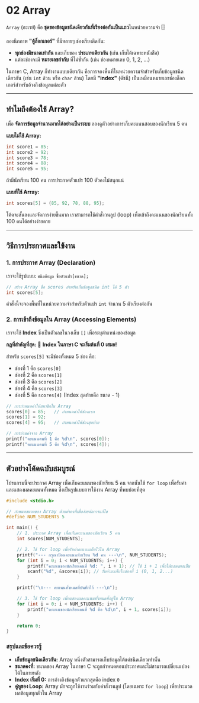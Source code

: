 # 02 Array

`Array` (อะเรย์) คือ **ชุดของข้อมูลชนิดเดียวกันที่เรียงต่อกันเป็นแถว**ในหน่วยความจำ 🗄️

ลองนึกภาพ **"ตู้ล็อกเกอร์"** ที่มีหลายๆ ช่องเรียงติดกัน:

  * **ทุกช่องมีขนาดเท่ากัน** และเก็บของ **ประเภทเดียวกัน** (เช่น เก็บได้เฉพาะหนังสือ)
  * แต่ละช่องจะมี **หมายเลขกำกับ** ที่ไม่ซ้ำกัน (เช่น ช่องหมายเลข 0, 1, 2, ...)

ในภาษา C, Array ก็ทำงานแบบเดียวกัน คือการจองพื้นที่ในหน่วยความจำสำหรับเก็บข้อมูลชนิดเดียวกัน (เช่น `int` ล้วน หรือ `char` ล้วน) โดยมี **"index"** (ดัชนี) เป็นเหมือนหมายเลขช่องล็อกเกอร์สำหรับอ้างถึงข้อมูลแต่ละตัว

-----

## ทำไมถึงต้องใช้ Array?

เพื่อ **จัดการข้อมูลจำนวนมากได้อย่างเป็นระบบ** ลองดูตัวอย่างการเก็บคะแนนสอบของนักเรียน 5 คน

**แบบไม่ใช้ Array:**

```c
int score1 = 85;
int score2 = 92;
int score3 = 78;
int score4 = 88;
int score5 = 95;
```

ถ้ามีนักเรียน 100 คน การประกาศตัวแปร 100 ตัวคงไม่สนุกแน่

**แบบที่ใช้ Array:**

```c
int scores[5] = {85, 92, 78, 88, 95};
```

โค้ดจะสั้นลงและจัดการง่ายขึ้นมาก เราสามารถใช้คำสั่งวนลูป (loop) เพื่อเข้าถึงคะแนนของนักเรียนทั้ง 100 คนได้อย่างง่ายดาย

-----

## วิธีการประกาศและใช้งาน

### 1\. การประกาศ Array (Declaration)

เราจะใช้รูปแบบ: `ชนิดข้อมูล ชื่อตัวแปร[ขนาด];`

```c
// สร้าง Array ชื่อ scores สำหรับเก็บข้อมูลชนิด int ได้ 5 ตัว
int scores[5];
```

คำสั่งนี้จะจองพื้นที่ในหน่วยความจำสำหรับตัวแปร `int` จำนวน 5 ตัวเรียงต่อกัน

### 2\. การเข้าถึงข้อมูลใน Array (Accessing Elements)

เราจะใช้ **Index** ซึ่งเป็นตัวเลขในวงเล็บ `[]` เพื่อระบุตำแหน่งของข้อมูล

**กฎที่สำคัญที่สุด:** 🔢 **Index ในภาษา C จะเริ่มต้นที่ 0 เสมอ\!**

สำหรับ `scores[5]` จะมีช่องทั้งหมด 5 ช่อง คือ:

  * ช่องที่ 1 คือ `scores[0]`
  * ช่องที่ 2 คือ `scores[1]`
  * ช่องที่ 3 คือ `scores[2]`
  * ช่องที่ 4 คือ `scores[3]`
  * ช่องที่ 5 คือ `scores[4]` (Index สุดท้ายคือ ขนาด - 1)

<!-- end list -->

```c
// การกำหนดค่าให้สมาชิกใน Array
scores[0] = 85;   // กำหนดค่าให้ช่องแรก
scores[1] = 92;
scores[4] = 95;   // กำหนดค่าให้ช่องสุดท้าย

// การอ่านค่าจาก Array
printf("คะแนนคนที่ 1 คือ %d\n", scores[0]);
printf("คะแนนคนที่ 5 คือ %d\n", scores[4]);
```

-----

## ตัวอย่างโค้ดฉบับสมบูรณ์

โปรแกรมนี้จะประกาศ Array เพื่อเก็บคะแนนของนักเรียน 5 คน จากนั้นใช้ `for loop` เพื่อรับค่าและแสดงผลคะแนนทั้งหมด ซึ่งเป็นรูปแบบการใช้งาน Array ที่พบบ่อยที่สุด

```c
#include <stdio.h>

// กำหนดขนาดของ Array ด้วยค่าคงที่เพื่อง่ายต่อการแก้ไข
#define NUM_STUDENTS 5

int main() {
    // 1. ประกาศ Array เพื่อเก็บคะแนนของนักเรียน 5 คน
    int scores[NUM_STUDENTS];

    // 2. ใช้ for loop เพื่อรับค่าคะแนนเก็บไว้ใน Array
    printf("--- กรุณาป้อนคะแนนนักเรียน %d คน ---\n", NUM_STUDENTS);
    for (int i = 0; i < NUM_STUDENTS; i++) {
        printf("คะแนนของนักเรียนคนที่ %d: ", i + 1); // ใช้ i + 1 เพื่อให้แสดงผลเป็น 1, 2, 3...
        scanf("%d", &scores[i]); // รับค่ามาเก็บในช่องที่ i (0, 1, 2...)
    }

    printf("\n--- คะแนนทั้งหมดที่บันทึกไว้ ---\n");

    // 3. ใช้ for loop เพื่อแสดงผลคะแนนทั้งหมดที่อยู่ใน Array
    for (int i = 0; i < NUM_STUDENTS; i++) {
        printf("คะแนนของนักเรียนคนที่ %d คือ %d\n", i + 1, scores[i]);
    }

    return 0;
}
```

### สรุปและข้อควรรู้

  * **เก็บข้อมูลชนิดเดียวกัน:** Array หนึ่งตัวสามารถเก็บข้อมูลได้แค่ชนิดเดียวเท่านั้น
  * **ขนาดคงที่:** ขนาดของ Array ในภาษา C จะถูกกำหนดตอนประกาศและไม่สามารถเปลี่ยนแปลงได้ในภายหลัง
  * **Index เริ่มที่ 0:** การอ้างอิงข้อมูลตัวแรกสุดคือ index `0`
  * **คู่หูของ Loop:** Array มักจะถูกใช้งานร่วมกับคำสั่งวนลูป (โดยเฉพาะ `for loop`) เพื่อประมวลผลข้อมูลทุกตัวใน Array